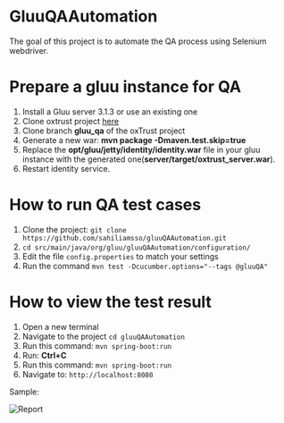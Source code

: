 # GluuQAAutomation

The goal of this project is to automate the QA process using Selenium webdriver.

# Prepare a gluu instance for QA

1. Install a Gluu server 3.1.3 or use an existing one
1. Clone oxtrust project [here](https://github.com/GluuFederation/oxTrust)
1. Clone branch **gluu_qa** of the oxTrust project
1. Generate a new war: **mvn package -Dmaven.test.skip=true**
1. Replace the **opt/gluu/jetty/identity/identity.war** file in your gluu instance with the generated one(**server/target/oxtrust_server.war**).
1. Restart identity service.


# How to run QA test cases
 
 1. Clone the project: `git clone https://github.com/sahiliamsso/gluuQAAutomation.git`
 1. `cd src/main/java/org/gluu/gluuQAAutomation/configuration/`
 1. Edit the file `config.properties` to match your settings
 1. Run the command `mvn test -Dcucumber.options="--tags @gluuQA"`
 
 
 # How to view the test result
 
 1. Open a new terminal
 1. Navigate to the project `cd gluuQAAutomation`
 1. Run this command: `mvn spring-boot:run`
 1. Run: **Ctrl+C**
 1. Run this command: `mvn spring-boot:run`
 1. Navigate to: `http://localhost:8080`
 
 
 Sample:
   
   <img src="https://github.com/sahiliamsso/gluuQAAutomation/blob/master/src/main/resources/gluu_qa_report.png" alt="Report">
 
